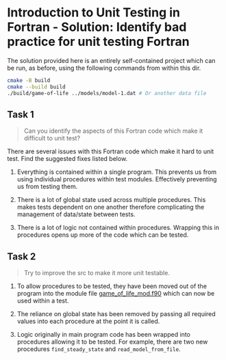 # Introduction to Unit Testing in Fortran - Solution: Identify bad practice for unit testing Fortran

The solution provided here is an entirely self-contained project which can be run, as before, using
the following commands from within this dir.

```bash
cmake -B build
cmake --build build
./build/game-of-life ../models/model-1.dat # Or another data file
```

## Task 1

> Can you identify the aspects of this Fortran code which make it difficult to unit test?

There are several issues with this Fortran code which make it hard to unit test. Find the suggested fixes listed below.

1. Everything is contained within a single program. This prevents us from using individual procedures within test modules.
   Effectively preventing us from testing them.

2. There is a lot of global state used across multiple procedures. This makes tests dependent on one another therefore
   complicating the management of data/state between tests.

3. There is a lot of logic not contained within procedures. Wrapping this in procedures opens up more of the code which can be
   tested.

## Task 2

> Try to improve the src to make it more unit testable.

1. To allow procedures to be tested, they have been moved out of the program into the module file
   [game_of_life_mod.f90](./src/game_of_life_mod.f90) which can now be used within a test.

2. The reliance on global state has been removed by passing all required values into each procedure at the point it is called.

3. Logic originally in main program code has been wrapped into procedures allowing it to be tested. For example, there are two
   new procedures `find_steady_state` and `read_model_from_file`.
